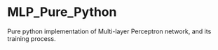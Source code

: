 # MLP_Pure_Python
Pure python implementation of Multi-layer Perceptron network, and its training process. 
